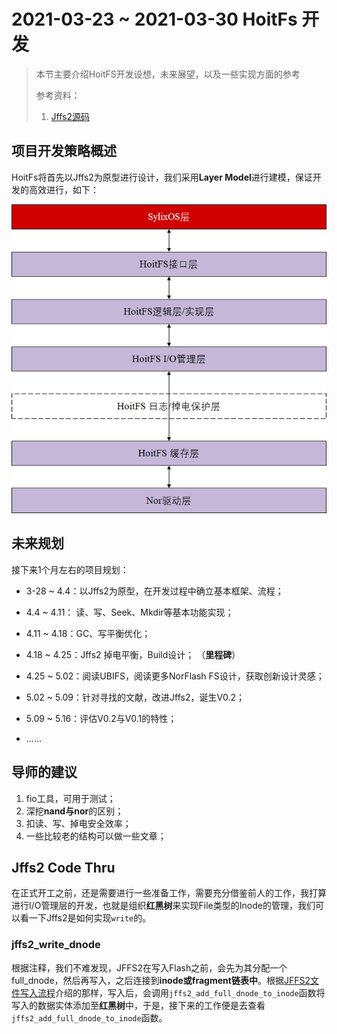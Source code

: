 # 2021-03-23 ~ 2021-03-30 HoitFs 开发

> 本节主要介绍HoitFS开发设想，未来展望，以及一些实现方面的参考
>
> 参考资料：
>
> 1. [Jffs2源码](https://elixir.bootlin.com/linux/latest/source/fs/jffs2/write.c#L59)

## 项目开发策略概述

HoitFs将首先以Jffs2为原型进行设计，我们采用**Layer Model**进行建模，保证开发的高效进行，如下：

![image-20210328131456435](./images/hoit-fs-layer.png)



## 未来规划

接下来1个月左右的项目规划：

- 3-28 ~ 4.4：以Jffs2为原型，在开发过程中确立基本框架、流程；

- 4.4 ~ 4.11： 读、写、Seek、Mkdir等基本功能实现；

- 4.11 ~ 4.18：GC、写平衡优化；

- 4.18 ~ 4.25：Jffs2 掉电平衡，Build设计； （**里程碑**）

- 4.25 ~ 5.02：阅读UBIFS，阅读更多NorFlash FS设计，获取创新设计灵感；

- 5.02 ~ 5.09：针对寻找的文献，改进Jffs2，诞生V0.2；

- 5.09 ~ 5.16：评估V0.2与V0.1的特性；

- ……

## 导师的建议

1. fio工具，可用于测试；
2. 深挖**nand与nor**的区别；
3. 扣读、写、掉电安全效率；
4. 一些比较老的结构可以做一些文章；



## Jffs2 Code Thru

在正式开工之前，还是需要进行一些准备工作，需要充分借鉴前人的工作，我打算进行I/O管理层的开发，也就是组织**红黑树**来实现File类型的Inode的管理，我们可以看一下Jffs2是如何实现`write`的。

### jffs2_write_dnode

根据注释，我们不难发现，JFFS2在写入Flash之前，会先为其分配一个full_dnode，然后再写入，之后连接到**inode或fragment链表中**。根据[JFFS2文件写入流程](./07-SylixOS&Driver&FS-Part2.md)介绍的那样，写入后，会调用`jffs2_add_full_dnode_to_inode`函数将写入的数据实体添加至**红黑树**中，于是，接下来的工作便是去查看`jffs2_add_full_dnode_to_inode`函数。

